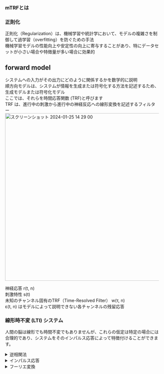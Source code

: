 ### mTRFとは

### 正則化

正則化（Regularization）は、機械学習や統計学において、モデルの複雑さを制御して過学習（overfitting）を防ぐための手法  
機械学習モデルの性能向上や安定性の向上に寄与することがあり、特にデータセットが小さい場合や特徴量が多い場合に効果的

## forward model
システムへの入力がその出力にどのように関係するかを数学的に説明  
順方向モデルは、システムが情報を生成または符号化する方法を記述するため、生成モデルまたは符号化モデル  
ここでは、それらを時間応答関数 (TRF)と呼びます  
TRF は、進行中の刺激から進行中の神経反応への線形変換を記述するフィルター
<img width="550" alt="スクリーンショット 2024-01-25 14 29 00" src="https://github.com/am-da/mTRF/assets/112613519/88b3244c-de16-4ee3-9b4b-71c03f5ff3d4">

神経応答 r(t, n)   
刺激特性 s(t)   
未知のチャンネル固有のTRF（Time-Resolved Filter） w(τ, n)  
ε(t, n) はモデルによって説明できない各チャンネルの残留応答


### 線形時不変 (LTI) システム
人間の脳は線形でも時間不変でもありませんが、これらの仮定は特定の場合には合理的であり、システムをそのインパルス応答によって特徴付けることができます。


<details><summary>逆相関法</summary>
逆相関法は視覚神経生理学において、初期視覚ニューロンの受容野位置や受容野時空間構造の定量解析に有効な手法として用いられる。　　 
逆相関法は入力IがシステムSに与えられた時に得られる出力Rを用いて、システムSの入出力関係を表す伝達関数を求めることを目的としている。　　 
これは制御工学においてシステムSのインパルス応答を求めることに相当する。  
システムSのインパルス応答がわかれば、その周波数特性を求めることができる。　　  
また、インパルス応答と入力Iの畳み込み積分を求めることで、任意刺激に対するシステムSの応答が予測可能である。　　   
(任意の刺激もインパルス応答の組み合わせで表現できる)  

逆相関法は、システムの出力R(t)とある時間(τ_i)、過去の入力I(t-τ_i)の相互相関を求めることで、システムSのインパルス応答を求める。
https://www.jstage.jst.go.jp/article/jcss/21/3/21_396/_pdf
</details>


<details><summary>インパルス応答</summary>

<img width="570" alt="スクリーンショット 2024-01-25 13 37 34" src="https://github.com/am-da/mTRF/assets/112613519/b3c71aea-c083-41d0-943e-f5a78ce3d368">

<img width="577" alt="スクリーンショット 2024-01-25 13 38 20" src="https://github.com/am-da/mTRF/assets/112613519/a80a3eb7-56fb-4017-b6f6-c0ee57558116">
<img width="586" alt="スクリーンショット 2024-01-25 13 38 39" src="https://github.com/am-da/mTRF/assets/112613519/7d813fa2-4ca5-44b4-a655-e49f797c6a8c">

インパルス応答を知ることで、システムの性質や動作を理解し、制御システムの設計や解析に役立ちます。　　

インパルス応答が既にわかっているシステムがあったとします。 このシステムに、インパルス以外の信号を入力した場合の出力はいったいどうなるのでしょうか？　　  
その答えは、「畳み込み（Convolution）」という計算方法で求めることができます。
(インパルス応答を基準に。インバルス応答のタイミングと大きさの組み合わせが複数)
<img width="606" alt="スクリーンショット 2024-01-25 13 56 22" src="https://github.com/am-da/mTRF/assets/112613519/fae0598f-43c3-41c4-a30c-80e048c40492">
https://www.noe.co.jp/technology/18/18inv1.html
</details>


<details><summary>フーリエ変換</summary>
<img width="564" alt="スクリーンショット 2024-01-25 14 01 48" src="https://github.com/am-da/mTRF/assets/112613519/121c3608-116e-4c4f-8651-816b757dbe4d">
https://www.yukisako.xyz/entry/fourier-transform
</details>


